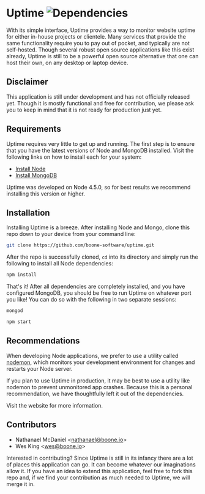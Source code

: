 # Uptime ![Dependencies](https://david-dm.org/boone-software/uptime.svg)

With its simple interface, Uptime provides a way to monitor website uptime for either in-house projects or clientele. Many services that provide the same functionality require you to pay out of pocket, and typically are not self-hosted. Though several robust open source applications like this exist already, Uptime is still to be a powerful open source alternative that one can host their own, on any desktop or laptop device.

## Disclaimer

This application is still under development and has not officially released yet. Though it is mostly functional and free for contribution, we please ask you to keep in mind that it is not ready for production just yet.

## Requirements

Uptime requires very little to get up and running. The first step is to ensure that you have the latest versions of Node and MongoDB installed. Visit the following links on how to install each for your system:

- [Install Node](https://nodejs.org/en)
- [Install MongoDB](https://docs.mongodb.com/manual/installation)

Uptime was developed on Node 4.5.0, so for best results we recommend installing this version or higher.

## Installation

Installing Uptime is a breeze. After installing Node and Mongo, clone this repo down to your device from your command line:

```bash
git clone https://github.com/boone-software/uptime.git
```

After the repo is successfully cloned, `cd` into its directory and simply run the following to install all Node dependencies:

```bash
npm install
```

That's it! After all dependencies are completely installed, and you have configured MongoDB, you should be free to run Uptime on whatever port you like! You can do so with the following in two separate sessions:

```bash
mongod
```

```bash
npm start
```

## Recommendations

When developing Node applications, we prefer to use a utility called [nodemon](http://nodemon.io/), which monitors your development environment for changes and restarts your Node server.

If you plan to use Uptime in production, it may be best to use a utility like nodemon to prevent unmonitored app crashes. Because this is a personal recommendation, we have thoughtfully left it out of the dependencies.

Visit the website for more information.

## Contributors

- Nathanael McDaniel &lt;[nathanael@boone.io](mailto:nathanael@boone.io)&gt;
- Wes King &lt;[wes@boone.io](mailto:wes@boone.io)&gt;

Interested in contributing? Since Uptime is still in its infancy there are a lot of places this application can go. It can become whatever our imaginations allow it. If you have an idea to extend this application, feel free to fork this repo and, if we find your contribution as much needed to Uptime, we will merge it in.
